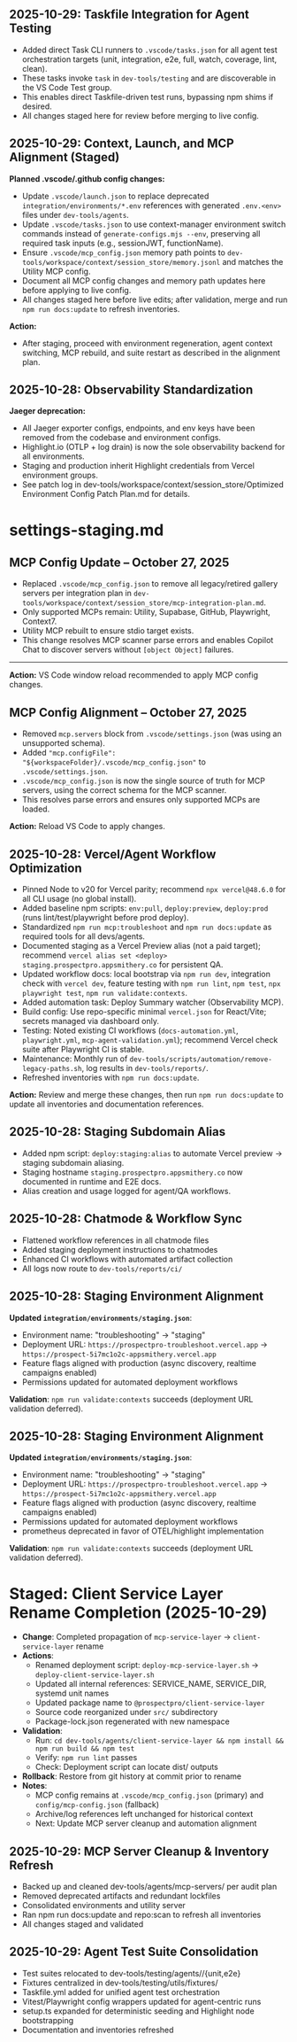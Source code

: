 ## 2025-10-29: Taskfile Integration for Agent Testing

- Added direct Task CLI runners to `.vscode/tasks.json` for all agent test orchestration targets (unit, integration, e2e, full, watch, coverage, lint, clean).
- These tasks invoke `task` in `dev-tools/testing` and are discoverable in the VS Code Test group.
- This enables direct Taskfile-driven test runs, bypassing npm shims if desired.
- All changes staged here for review before merging to live config.

## 2025-10-29: Context, Launch, and MCP Alignment (Staged)

**Planned .vscode/.github config changes:**

- Update `.vscode/launch.json` to replace deprecated `integration/environments/*.env` references with generated `.env.<env>` files under `dev-tools/agents`.
- Update `.vscode/tasks.json` to use context-manager environment switch commands instead of `generate-configs.mjs --env`, preserving all required task inputs (e.g., sessionJWT, functionName).
- Ensure `.vscode/mcp_config.json` memory path points to `dev-tools/workspace/context/session_store/memory.jsonl` and matches the Utility MCP config.
- Document all MCP config changes and memory path updates here before applying to live config.
- All changes staged here before live edits; after validation, merge and run `npm run docs:update` to refresh inventories.

**Action:**

- After staging, proceed with environment regeneration, agent context switching, MCP rebuild, and suite restart as described in the alignment plan.

## 2025-10-28: Observability Standardization

**Jaeger deprecation:**

- All Jaeger exporter configs, endpoints, and env keys have been removed from the codebase and environment configs.
- Highlight.io (OTLP + log drain) is now the sole observability backend for all environments.
- Staging and production inherit Highlight credentials from Vercel environment groups.
- See patch log in dev-tools/workspace/context/session_store/Optimized Environment Config Patch Plan.md for details.

# settings-staging.md

## MCP Config Update – October 27, 2025

- Replaced `.vscode/mcp_config.json` to remove all legacy/retired gallery servers per integration plan in `dev-tools/workspace/context/session_store/mcp-integration-plan.md`.
- Only supported MCPs remain: Utility, Supabase, GitHub, Playwright, Context7.
- Utility MCP rebuilt to ensure stdio target exists.
- This change resolves MCP scanner parse errors and enables Copilot Chat to discover servers without `[object Object]` failures.

---

**Action:** VS Code window reload recommended to apply MCP config changes.

## MCP Config Alignment – October 27, 2025

- Removed `mcp.servers` block from `.vscode/settings.json` (was using an unsupported schema).
- Added `"mcp.configFile": "${workspaceFolder}/.vscode/mcp_config.json"` to `.vscode/settings.json`.
- `.vscode/mcp_config.json` is now the single source of truth for MCP servers, using the correct schema for the MCP scanner.
- This resolves parse errors and ensures only supported MCPs are loaded.

**Action:** Reload VS Code to apply changes.

## 2025-10-28: Vercel/Agent Workflow Optimization

- Pinned Node to v20 for Vercel parity; recommend `npx vercel@48.6.0` for all CLI usage (no global install).
- Added baseline npm scripts: `env:pull`, `deploy:preview`, `deploy:prod` (runs lint/test/playwright before prod deploy).
- Standardized `npm run mcp:troubleshoot` and `npm run docs:update` as required tools for all devs/agents.
- Documented staging as a Vercel Preview alias (not a paid target); recommend `vercel alias set <deploy> staging.prospectpro.appsmithery.co` for persistent QA.
- Updated workflow docs: local bootstrap via `npm run dev`, integration check with `vercel dev`, feature testing with `npm run lint`, `npm test`, `npx playwright test`, `npm run validate:contexts`.
- Added automation task: Deploy Summary watcher (Observability MCP).
- Build config: Use repo-specific minimal `vercel.json` for React/Vite; secrets managed via dashboard only.
- Testing: Noted existing CI workflows (`docs-automation.yml`, `playwright.yml`, `mcp-agent-validation.yml`); recommend Vercel check suite after Playwright CI is stable.
- Maintenance: Monthly run of `dev-tools/scripts/automation/remove-legacy-paths.sh`, log results in `dev-tools/reports/`.
- Refreshed inventories with `npm run docs:update`.

**Action:** Review and merge these changes, then run `npm run docs:update` to update all inventories and documentation references.

## 2025-10-28: Staging Subdomain Alias

- Added npm script: `deploy:staging:alias` to automate Vercel preview → staging subdomain aliasing.
- Staging hostname `staging.prospectpro.appsmithery.co` now documented in runtime and E2E docs.
- Alias creation and usage logged for agent/QA workflows.

## 2025-10-28: Chatmode & Workflow Sync

- Flattened workflow references in all chatmode files
- Added staging deployment instructions to chatmodes
- Enhanced CI workflows with automated artifact collection
- All logs now route to `dev-tools/reports/ci/`

## 2025-10-28: Staging Environment Alignment

**Updated `integration/environments/staging.json`**:

- Environment name: "troubleshooting" → "staging"
- Deployment URL: `https://prospectpro-troubleshoot.vercel.app` → `https://prospect-5i7mc1o2c-appsmithery.vercel.app`
- Feature flags aligned with production (async discovery, realtime campaigns enabled)
- Permissions updated for automated deployment workflows

**Validation**: `npm run validate:contexts` succeeds (deployment URL validation deferred).

## 2025-10-28: Staging Environment Alignment

**Updated `integration/environments/staging.json`**:

- Environment name: "troubleshooting" → "staging"
- Deployment URL: `https://prospectpro-troubleshoot.vercel.app` → `https://prospect-5i7mc1o2c-appsmithery.vercel.app`
- Feature flags aligned with production (async discovery, realtime campaigns enabled)
- Permissions updated for automated deployment workflows
- prometheus deprecated in favor of OTEL/highlight implementation

**Validation**: `npm run validate:contexts` succeeds (deployment URL validation deferred).

# Staged: Client Service Layer Rename Completion (2025-10-29)

- **Change**: Completed propagation of `mcp-service-layer` → `client-service-layer` rename
- **Actions**:
  - Renamed deployment script: `deploy-mcp-service-layer.sh` → `deploy-client-service-layer.sh`
  - Updated all internal references: SERVICE_NAME, SERVICE_DIR, systemd unit names
  - Updated package name to `@prospectpro/client-service-layer`
  - Source code reorganized under `src/` subdirectory
  - Package-lock.json regenerated with new namespace
- **Validation**:
  - Run: `cd dev-tools/agents/client-service-layer && npm install && npm run build && npm test`
  - Verify: `npm run lint` passes
  - Check: Deployment script can locate dist/ outputs
- **Rollback**: Restore from git history at commit prior to rename
- **Notes**:
  - MCP config remains at `.vscode/mcp_config.json` (primary) and `config/mcp-config.json` (fallback)
  - Archive/log references left unchanged for historical context
  - Next: Update MCP server cleanup and automation alignment

## 2025-10-29: MCP Server Cleanup & Inventory Refresh

- Backed up and cleaned dev-tools/agents/mcp-servers/ per audit plan
- Removed deprecated artifacts and redundant lockfiles
- Consolidated environments and utility server
- Ran npm run docs:update and repo:scan to refresh all inventories
- All changes staged and validated

## 2025-10-29: Agent Test Suite Consolidation

- Test suites relocated to dev-tools/testing/agents/<agent>/{unit,e2e}
- Fixtures centralized in dev-tools/testing/utils/fixtures/
- Taskfile.yml added for unified agent test orchestration
- Vitest/Playwright config wrappers updated for agent-centric runs
- setup.ts expanded for deterministic seeding and Highlight node bootstrapping
- Documentation and inventories refreshed
